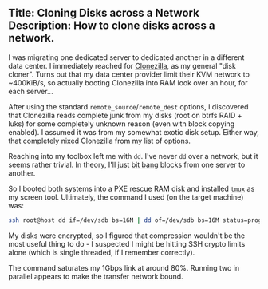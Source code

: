 Title: Cloning Disks across a Network
Description: How to clone disks across a network.
---

I was migrating one dedicated server to dedicated another in a different data center. I immediately reached for [Clonezilla](https://clonezilla.org/), as my general "disk cloner". Turns out that my data center provider limit their KVM network to ~400KiB/s, so actually booting Clonezilla into RAM look over an hour, for each server...

After using the standard `remote_source`/`remote_dest` options, I discovered that Clonezilla reads complete junk from my disks (root on btrfs RAID + luks) for some completely unknown reason (even with block copying enabled). I assumed it was from my somewhat exotic disk setup. Either way, that completely nixed Clonezilla from my list of options.

Reaching into my toolbox left me with `dd`. I've never `dd` over a network, but it seems rather trivial. In theory, I'll just [bit bang](https://en.wikipedia.org/wiki/Bit_banging) blocks from one server to another.

So I booted both systems into a PXE rescue RAM disk and installed [`tmux`](https://man7.org/linux/man-pages/man1/tmux.1.html) as my screen tool. Ultimately, the command I used (on the target machine) was:


```bash
ssh root@host dd if=/dev/sdb bs=16M | dd of=/dev/sdb bs=16M status=progress
```

My disks were encrypted, so I figured that compression wouldn't be the most useful thing to do - I suspected I might be hitting SSH crypto limits alone (which is single threaded, if I remember correctly).

The command saturates my 1Gbps link at around 80%. Running two in parallel appears to make the transfer network bound.